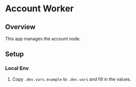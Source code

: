 # Account Worker

## Overview

This app manages the account node.

## Setup

### Local Env

1. Copy `.dev.vars.example` to `.dev.vars` and fill in the values.

